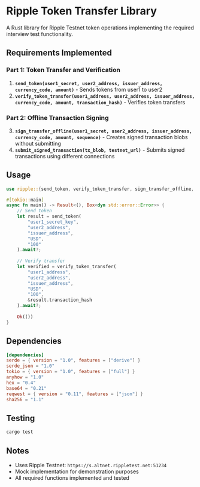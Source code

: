 # Ripple Token Transfer Library

A Rust library for Ripple Testnet token operations implementing the required interview test functionality.

## Requirements Implemented

### Part 1: Token Transfer and Verification
1. **`send_token(user1_secret, user2_address, issuer_address, currency_code, amount)`** - Sends tokens from user1 to user2
2. **`verify_token_transfer(user1_address, user2_address, issuer_address, currency_code, amount, transaction_hash)`** - Verifies token transfers

### Part 2: Offline Transaction Signing
3. **`sign_transfer_offline(user1_secret, user2_address, issuer_address, currency_code, amount, sequence)`** - Creates signed transaction blobs without submitting
4. **`submit_signed_transaction(tx_blob, testnet_url)`** - Submits signed transactions using different connections

## Usage

```rust
use ripple::{send_token, verify_token_transfer, sign_transfer_offline, submit_signed_transaction};

#[tokio::main]
async fn main() -> Result<(), Box<dyn std::error::Error>> {
    // Send token
    let result = send_token(
        "user1_secret_key",
        "user2_address",
        "issuer_address", 
        "USD",
        "100"
    ).await?;
    
    // Verify transfer
    let verified = verify_token_transfer(
        "user1_address",
        "user2_address",
        "issuer_address",
        "USD", 
        "100",
        &result.transaction_hash
    ).await?;
    
    Ok(())
}
```

## Dependencies

```toml
[dependencies]
serde = { version = "1.0", features = ["derive"] }
serde_json = "1.0"
tokio = { version = "1.0", features = ["full"] }
anyhow = "1.0"
hex = "0.4"
base64 = "0.21"
reqwest = { version = "0.11", features = ["json"] }
sha256 = "1.1"
```

## Testing

```bash
cargo test
```

## Notes

- Uses Ripple Testnet: `https://s.altnet.rippletest.net:51234`
- Mock implementation for demonstration purposes
- All required functions implemented and tested
